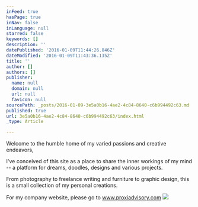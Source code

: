 ```yaml
---
inFeed: true
hasPage: true
inNav: false
inLanguage: null
starred: false
keywords: []
description: ''
datePublished: '2016-01-09T11:44:26.846Z'
dateModified: '2016-01-09T11:43:36.135Z'
title: ''
author: []
authors: []
publisher:
  name: null
  domain: null
  url: null
  favicon: null
sourcePath: _posts/2016-01-09-3e5a0b16-4ae2-4c84-8640-c6b994492c63.md
published: true
url: 3e5a0b16-4ae2-4c84-8640-c6b994492c63/index.html
_type: Article

---
```

Welcome to the humble home of my varied passions and creative endeavors,

I've conceived of this site as a place to share the inner workings of my mind -- a platform for dreams, doodles, designs and various projects.

From photography to freelance writing and furniture to graphic design, this is a small collection of my personal creations. 

For my company website, please go to www.proxiadvisory.com ![](https://the-grid-user-content.s3-us-west-2.amazonaws.com/5bcf299f-82fa-4d65-8306-bccb0e0b060e.tif)